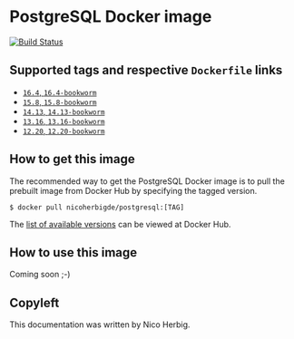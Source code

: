 # PostgreSQL Docker image

[![Build Status](https://github.com/nicoherbigio/docker-postgresql/actions/workflows/build-docker-images.yml/badge.svg)](https://github.com/nicoherbigio/docker-postgresql/actions/workflows/build-docker-images.yml)

## Supported tags and respective `Dockerfile` links

 * [`16.4`, `16.4-bookworm`](https://github.com/nicoherbigio/docker-postgresql/blob/main/16.4/debian/default/Dockerfile)
 * [`15.8`, `15.8-bookworm`](https://github.com/nicoherbigio/docker-postgresql/blob/main/15.8/debian/default/Dockerfile)
 * [`14.13`, `14.13-bookworm`](https://github.com/nicoherbigio/docker-postgresql/blob/main/14.13/debian/default/Dockerfile)
 * [`13.16`, `13.16-bookworm`](https://github.com/nicoherbigio/docker-postgresql/blob/main/13.16/debian/default/Dockerfile)
 * [`12.20`, `12.20-bookworm`](https://github.com/nicoherbigio/docker-postgresql/blob/main/12.20/debian/default/Dockerfile)

## How to get this image

The recommended way to get the PostgreSQL Docker image is to pull the prebuilt image from Docker Hub by specifying the tagged version.

```console
$ docker pull nicoherbigde/postgresql:[TAG]
```

The [list of available versions](https://hub.docker.com/r/nicoherbigde/postgresql/tags) can be viewed at Docker Hub.

## How to use this image

Coming soon ;-)

## Copyleft

This documentation was written by Nico Herbig.

